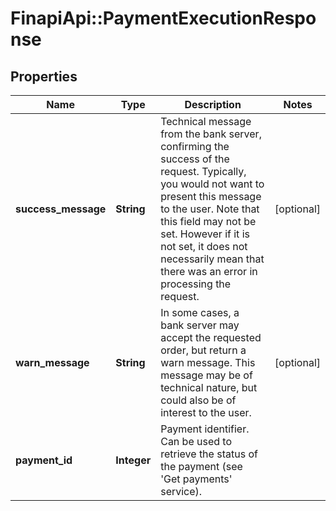 # FinapiApi::PaymentExecutionResponse

## Properties
Name | Type | Description | Notes
------------ | ------------- | ------------- | -------------
**success_message** | **String** | Technical message from the bank server, confirming the success of the request. Typically, you would not want to present this message to the user. Note that this field may not be set. However if it is not set, it does not necessarily mean that there was an error in processing the request. | [optional] 
**warn_message** | **String** | In some cases, a bank server may accept the requested order, but return a warn message. This message may be of technical nature, but could also be of interest to the user. | [optional] 
**payment_id** | **Integer** | Payment identifier. Can be used to retrieve the status of the payment (see &#39;Get payments&#39; service). | 


